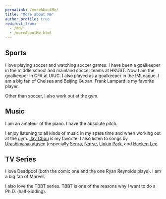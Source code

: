 ```yaml
---
permalink: /moreAboutMe/
title: "More about Me"
author_profile: true
redirect_from: 
  - /md/
  - /moreAboutMe.html
---
```


## Sports
I love playing soccer and watching soccer games. I have been a goalkeeper in the middle school and mainland soccer teams at HKUST. Now I am the goalkeeper in CFA at UIUC. I also played as a goalkeeper in the IMLeague. I am a big fan of Chelsea and Beijing Guoan. Frank Lampard is my favorite player.

Other than soccer, I also work out at the gym.

## Music
I am an amateur of the piano. I have the absolute pitch.

I enjoy listening to all kinds of music in my spare time and when working out at the gym. [Jay Chou](https://en.wikipedia.org/wiki/Jay_Chou) is my favorite. I also listen to songs by [Urashimasakatasen](https://en.wikipedia.org/wiki/Urashimasakatasen) (especially [Senra](https://utaite.fandom.com/wiki/Senra), [Nqrse](https://utaite.fandom.com/wiki/Nqrse), [Linkin Park](https://en.wikipedia.org/wiki/Linkin_Park), and [Hacken Lee](https://en.wikipedia.org/wiki/Hacken_Lee).

## TV Series
I love Deadpool (both the comic one and the one Ryan Reynolds plays). I am a big fan of Marvel.

I also love the TBBT series. TBBT is one of the reasons why I want to do a Ph.D. (half-kidding).
